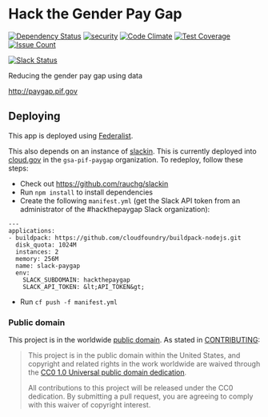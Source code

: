 # Hack the Gender Pay Gap

[![Dependency Status](https://gemnasium.com/badges/github.com/presidential-innovation-fellows/hack-the-paygap.svg)](https://gemnasium.com/github.com/presidential-innovation-fellows/hack-the-paygap)
[![security](https://hakiri.io/github/presidential-innovation-fellows/hack-the-paygap/master.svg)](https://hakiri.io/github/presidential-innovation-fellows/hack-the-paygap/master)
[![Code Climate](https://codeclimate.com/github/presidential-innovation-fellows/hack-the-paygap/badges/gpa.svg)](https://codeclimate.com/github/presidential-innovation-fellows/hack-the-paygap)
[![Test Coverage](https://codeclimate.com/github/presidential-innovation-fellows/hack-the-paygap/badges/coverage.svg)](https://codeclimate.com/github/presidential-innovation-fellows/hack-the-paygap/coverage)
[![Issue Count](https://codeclimate.com/github/presidential-innovation-fellows/hack-the-paygap/badges/issue_count.svg)](https://codeclimate.com/github/presidential-innovation-fellows/hack-the-paygap)

[![Slack Status](https://paygap-slack.pif.gov/badge.svg)](https://paygap-slack.pif.gov/)

Reducing the gender pay gap using data

http://paygap.pif.gov

## Deploying

This app is deployed using [Federalist](https://federalist.18f.gov/).

This also depends on an instance of [slackin](https://github.com/rauchg/slackin). This is currently deployed into [cloud.gov](https://cloud.gov) in the `gsa-pif-paygap` organization. To redeploy, follow these steps:

* Check out https://github.com/rauchg/slackin
* Run `npm install` to install dependencies
* Create the following `manifest.yml` (get the Slack API token from an administrator of the #hackthepaygap Slack organization):
```
---
applications:
- buildpack: https://github.com/cloudfoundry/buildpack-nodejs.git
  disk_quota: 1024M
  instances: 2
  memory: 256M
  name: slack-paygap
  env:
    SLACK_SUBDOMAIN: hackthepaygap
    SLACK_API_TOKEN: &lt;API_TOKEN&gt; 
```
* Run `cf push -f manifest.yml`

### Public domain

This project is in the worldwide [public domain](LICENSE.md). As stated in [CONTRIBUTING](CONTRIBUTING.md):

> This project is in the public domain within the United States, and copyright and related rights in the work worldwide are waived through the [CC0 1.0 Universal public domain dedication](https://creativecommons.org/publicdomain/zero/1.0/).
>
> All contributions to this project will be released under the CC0 dedication. By submitting a pull request, you are agreeing to comply with this waiver of copyright interest.
